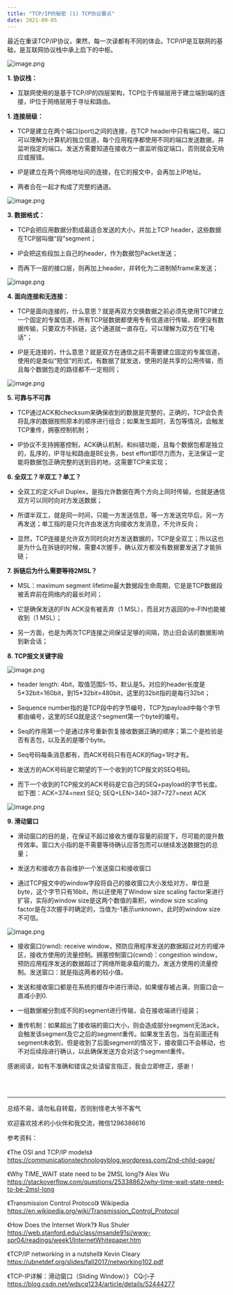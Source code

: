 ```yaml
---
title: "TCP/IP的秘密 (1) TCP协议要点"
date: 2021-09-05
---
```



最近在重读TCP/IP协议，果然，每一次读都有不同的体会。TCP/IP是互联网的基础，是互联网协议栈中承上启下的中枢。

![image.png](https://p6-juejin.byteimg.com/tos-cn-i-k3u1fbpfcp/27c98515d62440edbf0c9ee5fcfc10c6~tplv-k3u1fbpfcp-watermark.image)

**1. 协议栈：**
- 互联网使用的是基于TCP/IP的四层架构，TCP位于传输层用于建立端到端的连接，IP位于网络层用于寻址和路由。

**1. 连接层级：**
- TCP是建立在两个端口(port)之间的连接，在TCP header中只有端口号。端口可以理解为计算机的独立信道，每个应用程序都使用不同的端口发送数据，并监听指定的端口。发送方需要知道在接收方一直监听指定端口，否则就会无响应或报错。

- IP是建立在两个网络地址间的连接，在它的报文中，会再加上IP地址。
- 两者合在一起才构成了完整的通道。

![image.png](https://p9-juejin.byteimg.com/tos-cn-i-k3u1fbpfcp/c2690b7726804567bebeca6462c501fd~tplv-k3u1fbpfcp-watermark.image)

**3. 数据格式：**
- TCP会把应用数据分割成最适合发送的大小，并加上TCP header，这些数据在TCP层叫做“段”segment；

- IP会把这些段加上自己的header，作为数据包Packet发送；
- 而再下一层的接口层，则再加上header，并转化为二进制帧frame来发送；

![image.png](https://p9-juejin.byteimg.com/tos-cn-i-k3u1fbpfcp/daf21931e3f64e12b656159ead271c46~tplv-k3u1fbpfcp-watermark.image)

**4. 面向连接和无连接：**
- TCP是面向连接的，什么意思？就是再双方交换数据之前必须先使用TCP建立一个固定的专属信道，所有TCP层数据都使用专有信道进行传输，即便没有数据传输，只要双方不拆链，这个通道就一直存在。可以理解为双方在“打电话”；

- IP是无连接的，什么意思？就是双方在通信之前不需要建立固定的专属信道，使用的是类似“短信”的形式，有数据了就发送，使用的是共享的公用传输，而且每个数据包走的路径都不一定相同；

![image.png](https://p1-juejin.byteimg.com/tos-cn-i-k3u1fbpfcp/7c64d2d7b0f740e5adddad7bd924459a~tplv-k3u1fbpfcp-watermark.image)


**5. 可靠与不可靠**
- TCP通过ACK和checksum来确保收到的数据是完整的，正确的，TCP会负责将乱序的数据按照原本的顺序进行组合；如果发生超时，丢包等情况，会触发TCP重传，拥塞控制机制；

- IP协议不支持拥塞控制，ACK确认机制，和纠错功能，且每个数据包都是独立的，乱序的，IP寻址和路由是BE业务，best effort即尽力而为，无法保证一定能将数据包正确完整的送到目的地，这需要TCP来实现；

**6. 全双工？半双工？单工？**
- 全双工的定义Full Duplex，是指允许数据在两个方向上同时传输，也就是通信双方可以同时向对方发送数据；
- 所谓半双工，就是同一时间，只能一方发送信息，等一方发送完毕后，另一方再发送；单工指的是只允许由发送方向接收方发消息，不允许反向；

- 显然，TCP连接是允许双方同时向对方发送数据的，TCP是全双工；所以这也是为什么在拆链的时候，需要4次握手，确认双方都没有数据要发送了才能拆链；

**7. 拆链后为什么需要等待2MSL？**
- MSL：maximum segment lifetime最大数据段生命周期，它是是TCP数据段被丢弃前在网络内的最长时间；

- 它是确保发送的FIN ACK没有被丢弃（1 MSL），而且对方返回的re-FIN也能被收到（1 MSL）；
- 另一方面，也是为两次TCP连接之间保证足够的间隔，防止旧会话的数据影响到新会话；

**8. TCP报文关键字段**

![image.png](https://p1-juejin.byteimg.com/tos-cn-i-k3u1fbpfcp/d1ff0d1d30064070ac66fd62ba83c6b3~tplv-k3u1fbpfcp-watermark.image)
- header length: 4bit，取值范围5-15，默认是5。对应的header长度是5\*32bit=160bit，到15\*32bit=480bit，这里的32bit指的是每行32bit；
- Sequence number指的是TCP段中的字节编号，TCP为payload中每个字节都由编号，这里的SEQ就是这个segment第一个byte的编号。
- Seq的作用第一个是通过序号重新恢复接收数据正确的顺序；第二个是检验是否有丢包，以及丢的是哪个byte。
- Seq号码每条消息都有，而ACK号码只有在ACK的flag=1时才有。

- 发送方的ACK号码是它期望的下一个收到的TCP报文的SEQ号码。
- 而下一个收到的TCP报文的ACK号码是它自己的SEQ+payload的字节长度。如下图：ACK=374=next SEQ; SEQ+LEN=340+387=727=next ACK

![image.png](https://p1-juejin.byteimg.com/tos-cn-i-k3u1fbpfcp/76c68b1ddc48403db8c3a038d55dd2d3~tplv-k3u1fbpfcp-watermark.image)

**9. 滑动窗口**
- 滑动窗口的目的是，在保证不超过接收方缓存容量的前提下，尽可能的提升数传效率。窗口大小指的是不需要等待确认应答包而可以继续发送数据包的总量；
- 发送方和接收方各自维护一个发送窗口和接收窗口

- 通过TCP报文中的window字段将自己的接收窗口大小发给对方，单位是byte，这个字节只有16bit，所以还使用了Window size scaling factor来进行扩容，实际的window size是这两个数值的乘积，window size scaling factor是在3次握手时确定的，当值为-1表示unknown，此时的window size不可信。

![image.png](https://p3-juejin.byteimg.com/tos-cn-i-k3u1fbpfcp/9cb668745d67493fb2fbe9f1b4b24dd9~tplv-k3u1fbpfcp-watermark.image)

- 接收窗口(rwnd): receive window，预防应用程序发送的数据超过对方的缓冲区，接收方使用的流量控制。拥塞控制窗口(cwnd)：congestion window，预防应用程序发送的数据超过了网络所能承载的能力。发送方使用的流量控制。发送窗口：就是指这两者的较小值。

- 发送和接收窗口都是在系统的缓存中进行滑动，如果缓存被占满，则窗口会一直减小到0.

- 一组数据被分割成不同的segment进行传输，会在接收端进行组装；
- 重传机制：如果超出了接收端的窗口大小，则会造成部分segment无法ack，会触发该segment及它之后的segment重传。如果发生丢包，当在前面还有segment未收到，但是收到了后面segment的情况下，接收窗口不会移动，也不对后续段进行确认，以此确保发送方会对这个segment重传。


感谢阅读，如有不准确和错误之处请留言指正，我会立即修正，感谢！

<br/>
<br/>
<hr/>



总结不易，请勿私自转载，否则别怪老大爷不客气

欢迎喜欢技术的小伙伴和我交流，微信1296386616




参考资料：

《The OSI and TCP/IP models》
https://communicationstechnologyblog.wordpress.com/2nd-child-page/

《Why TIME_WAIT state need to be 2MSL long?》  Alex Wu
https://stackoverflow.com/questions/25338862/why-time-wait-state-need-to-be-2msl-long

《Transmission Control Protocol》 Wikipedia
https://en.wikipedia.org/wiki/Transmission_Control_Protocol

《How Does the Internet Work?》  Rus Shuler 
https://web.stanford.edu/class/msande91si/www-spr04/readings/week1/InternetWhitepaper.htm

《TCP/IP networking in a nutshell》 Kevin Cleary
https://ubnetdef.org/slides/fall2017/networking102.pdf

《TCP-IP详解：滑动窗口（Sliding Window）》 CQ小子
https://blog.csdn.net/wdscq1234/article/details/52444277
